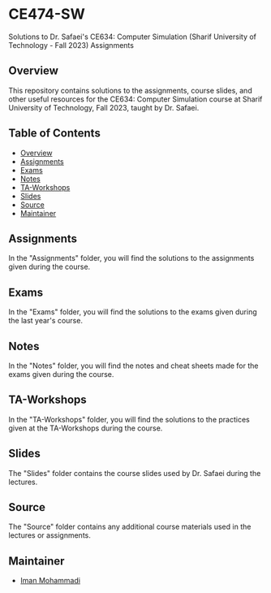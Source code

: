 # CE474-SW
Solutions to Dr. Safaei's CE634: Computer Simulation (Sharif University of Technology - Fall 2023) Assignments

## Overview

This repository contains solutions to the assignments, course slides, and other useful resources for the CE634: Computer Simulation course at Sharif University of Technology, Fall 2023, taught by Dr. Safaei.

## Table of Contents

- [Overview](#overview)
- [Assignments](#assignments)
- [Exams](#exams)
- [Notes](#notes)
- [TA-Workshops](#ta-workshops)
- [Slides](#slides)
- [Source](#source)
- [Maintainer](#Maintainer)

## Assignments

In the "Assignments" folder, you will find the solutions to the assignments given during the course.

## Exams

In the "Exams" folder, you will find the solutions to the exams given during the last year's course.

## Notes

In the "Notes" folder, you will find the notes and cheat sheets made for the exams given during the course.

## TA-Workshops

In the "TA-Workshops" folder, you will find the solutions to the practices given at the TA-Workshops during the course.

## Slides

The "Slides" folder contains the course slides used by Dr. Safaei during the lectures.

## Source

The "Source" folder contains any additional course materials used in the lectures or assignments.

## Maintainer

- [Iman Mohammadi](https://github.com/Imanm02)